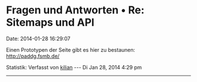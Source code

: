 Fragen und Antworten • Re: Sitemaps und API
===========================================

Date: 2014-01-28 16:29:07

Einen Prototypen der Seite gibt es hier zu bestaunen:\
<http://paddg.fsmb.de/>

Statistik: Verfasst von
[kilian](http://forum.yacy-websuche.de/memberlist.php?mode=viewprofile&u=674)
--- Di Jan 28, 2014 4:29 pm

------------------------------------------------------------------------
